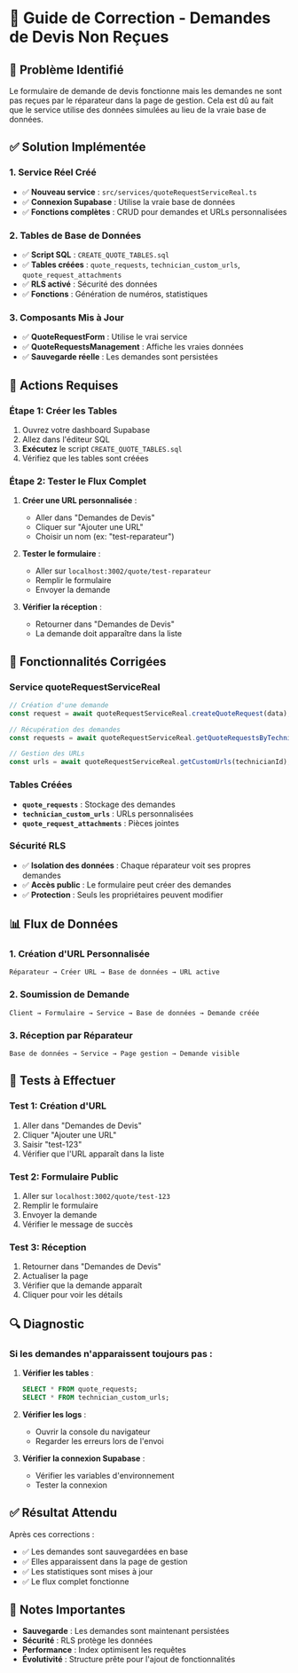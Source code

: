 # 🔧 Guide de Correction - Demandes de Devis Non Reçues

## 🚨 Problème Identifié

Le formulaire de demande de devis fonctionne mais les demandes ne sont pas reçues par le réparateur dans la page de gestion. Cela est dû au fait que le service utilise des données simulées au lieu de la vraie base de données.

## ✅ Solution Implémentée

### 1. **Service Réel Créé**
- ✅ **Nouveau service** : `src/services/quoteRequestServiceReal.ts`
- ✅ **Connexion Supabase** : Utilise la vraie base de données
- ✅ **Fonctions complètes** : CRUD pour demandes et URLs personnalisées

### 2. **Tables de Base de Données**
- ✅ **Script SQL** : `CREATE_QUOTE_TABLES.sql`
- ✅ **Tables créées** : `quote_requests`, `technician_custom_urls`, `quote_request_attachments`
- ✅ **RLS activé** : Sécurité des données
- ✅ **Fonctions** : Génération de numéros, statistiques

### 3. **Composants Mis à Jour**
- ✅ **QuoteRequestForm** : Utilise le vrai service
- ✅ **QuoteRequestsManagement** : Affiche les vraies données
- ✅ **Sauvegarde réelle** : Les demandes sont persistées

## 🚀 Actions Requises

### Étape 1: Créer les Tables
1. Ouvrez votre dashboard Supabase
2. Allez dans l'éditeur SQL
3. **Exécutez** le script `CREATE_QUOTE_TABLES.sql`
4. Vérifiez que les tables sont créées

### Étape 2: Tester le Flux Complet
1. **Créer une URL personnalisée** :
   - Aller dans "Demandes de Devis"
   - Cliquer sur "Ajouter une URL"
   - Choisir un nom (ex: "test-reparateur")

2. **Tester le formulaire** :
   - Aller sur `localhost:3002/quote/test-reparateur`
   - Remplir le formulaire
   - Envoyer la demande

3. **Vérifier la réception** :
   - Retourner dans "Demandes de Devis"
   - La demande doit apparaître dans la liste

## 🔧 Fonctionnalités Corrigées

### **Service quoteRequestServiceReal**
```typescript
// Création d'une demande
const request = await quoteRequestServiceReal.createQuoteRequest(data);

// Récupération des demandes
const requests = await quoteRequestServiceReal.getQuoteRequestsByTechnician(technicianId);

// Gestion des URLs
const urls = await quoteRequestServiceReal.getCustomUrls(technicianId);
```

### **Tables Créées**
- **`quote_requests`** : Stockage des demandes
- **`technician_custom_urls`** : URLs personnalisées
- **`quote_request_attachments`** : Pièces jointes

### **Sécurité RLS**
- ✅ **Isolation des données** : Chaque réparateur voit ses propres demandes
- ✅ **Accès public** : Le formulaire peut créer des demandes
- ✅ **Protection** : Seuls les propriétaires peuvent modifier

## 📊 Flux de Données

### 1. **Création d'URL Personnalisée**
```
Réparateur → Créer URL → Base de données → URL active
```

### 2. **Soumission de Demande**
```
Client → Formulaire → Service → Base de données → Demande créée
```

### 3. **Réception par Réparateur**
```
Base de données → Service → Page gestion → Demande visible
```

## 🧪 Tests à Effectuer

### Test 1: Création d'URL
1. Aller dans "Demandes de Devis"
2. Cliquer "Ajouter une URL"
3. Saisir "test-123"
4. Vérifier que l'URL apparaît dans la liste

### Test 2: Formulaire Public
1. Aller sur `localhost:3002/quote/test-123`
2. Remplir le formulaire
3. Envoyer la demande
4. Vérifier le message de succès

### Test 3: Réception
1. Retourner dans "Demandes de Devis"
2. Actualiser la page
3. Vérifier que la demande apparaît
4. Cliquer pour voir les détails

## 🔍 Diagnostic

### Si les demandes n'apparaissent toujours pas :

1. **Vérifier les tables** :
   ```sql
   SELECT * FROM quote_requests;
   SELECT * FROM technician_custom_urls;
   ```

2. **Vérifier les logs** :
   - Ouvrir la console du navigateur
   - Regarder les erreurs lors de l'envoi

3. **Vérifier la connexion Supabase** :
   - Vérifier les variables d'environnement
   - Tester la connexion

## ✅ Résultat Attendu

Après ces corrections :
- ✅ Les demandes sont sauvegardées en base
- ✅ Elles apparaissent dans la page de gestion
- ✅ Les statistiques sont mises à jour
- ✅ Le flux complet fonctionne

## 📝 Notes Importantes

- **Sauvegarde** : Les demandes sont maintenant persistées
- **Sécurité** : RLS protège les données
- **Performance** : Index optimisent les requêtes
- **Évolutivité** : Structure prête pour l'ajout de fonctionnalités
